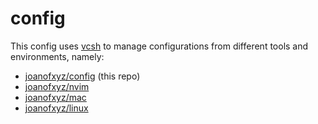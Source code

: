 # config
This config uses [vcsh](https://github.com/RichiH/vcsh) to manage configurations from different tools and environments, namely:
- [joanofxyz/config](https://github.com/joanofxyz/.config) (this repo)
- [joanofxyz/nvim](https://github.com/joanofxyz/.nvim)
- [joanofxyz/mac](https://github.com/joanofxyz/.mac)
- [joanofxyz/linux](https://github.com/joanofxyz/.linux)
